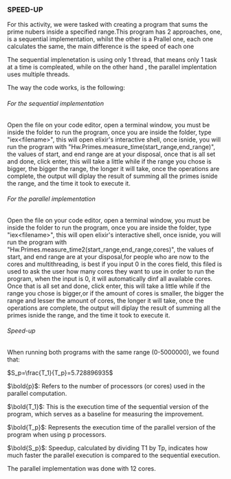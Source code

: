 ### SPEED-UP 

For this activity, we were tasked with creating a program that sums the prime nubers inside a specified range.This program has 2 approaches, one, is a sequential implementation, whilst the other is a Prallel one, each one calculates the same, the main difference is the speed of each one

The sequential implenetation is using only 1 thread, that means only 1 task at a time is compleated, while on the other hand , the parallel implentation uses multiple threads.

The way the code works, is the following:

 ###### For the sequential implementation
 Open the file on your code editor, open a terminal window, you must be inside the folder to run the program, once you are inside the folder, type "iex<filename\>", this will open elixir's interactive shell, once isnide, you will run the program with "Hw.Primes.measure_time(start_range,end_range)", the values of start, and end range are at your disposal, once that is all set and done, click enter, this will take a little while if the range you chose is bigger, the bigger the range, the longer it will take, once the operations are complete, the output will diplay the result of summing all the primes isnide the range, and the time it took to execute it.

 ###### For the parallel implementation
 Open the file on your code editor, open a terminal window, you must be inside the folder to run the program, once you are inside the folder, type "iex<filename\>", this will open elixir's interactive shell, once isnide, you will run the program with "Hw.Primes.measure_time2(start_range,end_range,cores)", the values of start, and end range are at your disposal,for people who are now to the cores and multithreading, is best if you input 0 in the cores field, this filed is used to ask the user how many cores they want to use in order to run the program, when the input is 0, it will automatically dinf all available cores. Once that is all set and done, click enter, this will take a little while if the range you chose is bigger,or if the amount of cores is smaller, the bigger the range and lesser the amount of cores, the longer it will take, once the operations are complete, the output will diplay the result of summing all the primes isnide the range, and the time it took to execute it.

 ###### Speed-up
 When running both programs with the same range (0-5000000), we found that:

 $S_p=\frac{T_1}{T_p}=5.728896935$

$\bold{p}$: Refers to the number of processors (or cores) used in the parallel computation.

$\bold{T_1}$: This is the execution time of the sequential version of the program, which serves as a baseline for measuring the improvement.

$\bold{T_p}$: Represents the execution time of the parallel version of the program when using p processors.

$\bold{S_p}$: Speedup, calculated by dividing T1 by Tp, indicates how much faster the parallel execution is compared to the sequential execution.

The parallel implementation was done with 12 cores.